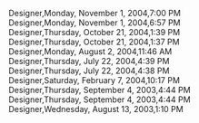 ﻿Designer,Monday, November 1, 2004,7:00 PM  Designer,Monday, November 1, 2004,6:57 PM  Designer,Thursday, October 21, 2004,1:39 PM  Designer,Thursday, October 21, 2004,1:37 PM  Designer,Monday, August 2, 2004,11:46 AM  Designer,Thursday, July 22, 2004,4:39 PM  Designer,Thursday, July 22, 2004,4:38 PM  Designer,Saturday, February 7, 2004,10:17 PM  Designer,Thursday, September 4, 2003,4:44 PM  Designer,Thursday, September 4, 2003,4:44 PM  Designer,Wednesday, August 13, 2003,1:10 PM